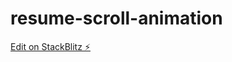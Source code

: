 # resume-scroll-animation

[Edit on StackBlitz ⚡️](https://stackblitz.com/edit/resume-scroll-animation)